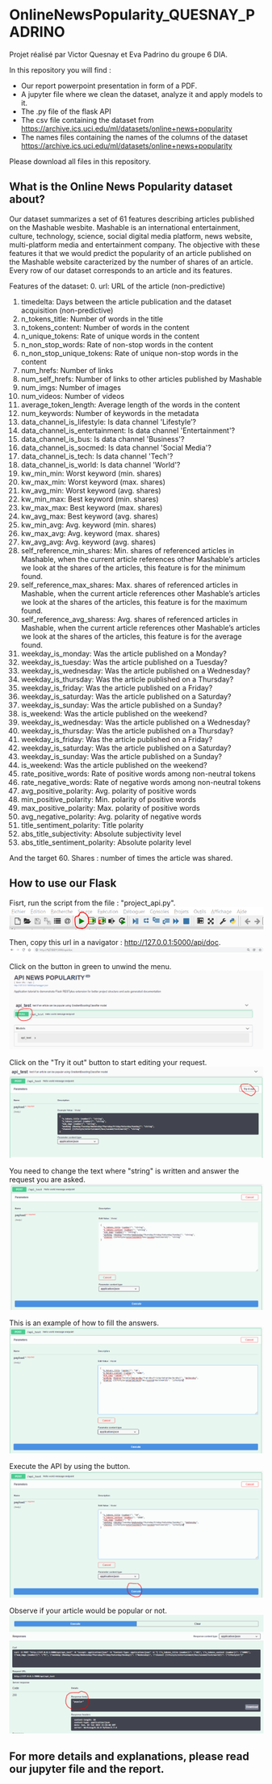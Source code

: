 # OnlineNewsPopularity_QUESNAY_PADRINO
Projet réalisé par Victor Quesnay et Eva Padrino du groupe 6 DIA.

In this repository you will find :
- Our report powerpoint presentation in form of a PDF.
- A jupyter file where we clean the dataset, analyze it and apply models to it.
- The .py file of the flask API
- The csv file containing the dataset from https://archive.ics.uci.edu/ml/datasets/online+news+popularity
- The names files containing the names of the columns of the dataset https://archive.ics.uci.edu/ml/datasets/online+news+popularity

Please download all files in this repository.
## What is the Online News Popularity dataset about?
Our dataset summarizes  a set of 61 features describing articles published on the Mashable wesbite. Mashable is an international entertainment, culture, technology, science, social  digital media platform, news website, multi-platform media and entertainment company. The objective with these features it that we would predict the popularity of an article published on the Mashable website caracterized by the number of shares of an article. Every row of our dataset corresponds to an article and its features.

Features of the dataset:
0. url: URL of the article (non-predictive)
1. timedelta: Days between the article publication and the dataset acquisition (non-predictive)
2. n_tokens_title: Number of words in the title
3. n_tokens_content: Number of words in the content
4. n_unique_tokens: Rate of unique words in the content
5. n_non_stop_words: Rate of non-stop words in the content
6. n_non_stop_unique_tokens: Rate of unique non-stop words in the content
7. num_hrefs: Number of links
8. num_self_hrefs: Number of links to other articles published by Mashable
9. num_imgs: Number of images
10. num_videos: Number of videos
11. average_token_length: Average length of the words in the content
12. num_keywords: Number of keywords in the metadata
13. data_channel_is_lifestyle: Is data channel 'Lifestyle’? 
14. data_channel_is_entertainment: Is data channel 'Entertainment'?
15. data_channel_is_bus: Is data channel 'Business'?
16. data_channel_is_socmed: Is data channel 'Social Media'?
17. data_channel_is_tech: Is data channel 'Tech'?
18. data_channel_is_world: Is data channel 'World'?
19. kw_min_min: Worst keyword (min. shares)
20. kw_max_min: Worst keyword (max. shares)
21. kw_avg_min: Worst keyword (avg. shares)
22. kw_min_max: Best keyword (min. shares)
23. kw_max_max: Best keyword (max. shares)
24. kw_avg_max: Best keyword (avg. shares)
25. kw_min_avg: Avg. keyword (min. shares)
26. kw_max_avg: Avg. keyword (max. shares)
27. kw_avg_avg: Avg. keyword (avg. shares)
28. self_reference_min_shares: Min. shares of referenced articles in Mashable, when the current article references other Mashable’s articles we look at the shares of the articles, this feature is for the minimum found.
29. self_reference_max_shares: Max. shares of referenced articles in Mashable, when the current article references other Mashable’s articles we look at the shares of the articles, this feature is for the maximum found.
30. self_reference_avg_sharess: Avg. shares of referenced articles in Mashable, when the current article references other Mashable’s articles we look at the shares of the articles, this feature is for the average found.
31. weekday_is_monday: Was the article published on a Monday?
32. weekday_is_tuesday: Was the article published on a Tuesday?
33. weekday_is_wednesday: Was the article published on a Wednesday?
34. weekday_is_thursday: Was the article published on a Thursday?
35. weekday_is_friday: Was the article published on a Friday?
36. weekday_is_saturday: Was the article published on a Saturday?
37. weekday_is_sunday: Was the article published on a Sunday?
38. is_weekend: Was the article published on the weekend?
33. weekday_is_wednesday: Was the article published on a Wednesday?
34. weekday_is_thursday: Was the article published on a Thursday?
35. weekday_is_friday: Was the article published on a Friday?
36. weekday_is_saturday: Was the article published on a Saturday?
37. weekday_is_sunday: Was the article published on a Sunday?
38. is_weekend: Was the article published on the weekend?
48. rate_positive_words: Rate of positive words among non-neutral tokens
49. rate_negative_words: Rate of negative words among non-neutral tokens
50. avg_positive_polarity: Avg. polarity of positive words
51. min_positive_polarity: Min. polarity of positive words
52. max_positive_polarity: Max. polarity of positive words
53. avg_negative_polarity: Avg. polarity of negative words
57. title_sentiment_polarity: Title polarity
58. abs_title_subjectivity: Absolute subjectivity level
59. abs_title_sentiment_polarity: Absolute polarity level

And the target
60. Shares : number of times the article was shared.








## How to use our Flask

Fisrt, run the script from the file : "project_api.py".
![alt text](https://github.com/eva-pa/OnlineNewsPopularity_QUESNAY_PADRINO/blob/main/Images_API/Step_1.PNG?raw=true)

Then, copy this url in a navigator : http://127.0.0.1:5000/api/doc.
![alt text](https://github.com/eva-pa/OnlineNewsPopularity_QUESNAY_PADRINO/blob/main/Images_API/Step_2.PNG?raw=true)

Click on the button in green to unwind the menu.
![alt text](https://github.com/eva-pa/OnlineNewsPopularity_QUESNAY_PADRINO/blob/main/Images_API/Step_3.PNG?raw=true)

Click on the "Try it out" button to start editing your request.
![alt text](https://github.com/eva-pa/OnlineNewsPopularity_QUESNAY_PADRINO/blob/main/Images_API/Step_4.PNG?raw=true)

You need to change the text where "string" is written and answer the request you are asked.
![alt text](https://github.com/eva-pa/OnlineNewsPopularity_QUESNAY_PADRINO/blob/main/Images_API/Step_5.PNG?raw=true)

This is an example of how to fill the answers.
![alt text](https://github.com/eva-pa/OnlineNewsPopularity_QUESNAY_PADRINO/blob/main/Images_API/Step_6.PNG?raw=true)

Execute the API by using the button.
![alt text](https://github.com/eva-pa/OnlineNewsPopularity_QUESNAY_PADRINO/blob/main/Images_API/Step_7.PNG?raw=true)

Observe if your article would be popular or not.
![alt text](https://github.com/eva-pa/OnlineNewsPopularity_QUESNAY_PADRINO/blob/main/Images_API/Step_8.PNG?raw=true)



## For more details and explanations, please read our jupyter file and the report.

